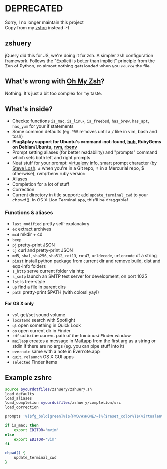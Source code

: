 # DEPRECATED

Sorry, I no longer maintain this project.  
Copy from my [zshrc](https://github.com/myfreeweb/dotfiles/blob/master/zsh/zshrc) instead :-)

## zshuery
jQuery did this for JS, we're doing it for zsh.
A simpler zsh configuration framework.
Follows the "Explicit is better than implicit" principle from the Zen of Python, so almost nothing gets loaded when you `source` the file.

## What's wrong with [Oh My Zsh](https://github.com/robbyrussell/oh-my-zsh)?
Nothing.
It's just a bit too complex for my taste.

## What's inside?

- Checks: functions `is_mac`, `is_linux`, `is_freebsd`, `has_brew`, `has_apt`, `has_yum` for your if statements
- Some common defaults (eg. ^W removes until a `/` like in vim, bash and tcsh)
- **Plug&play support for Ubuntu's command-not-found, [hub](http://chriswanstrath.com/hub/), RubyGems on Debian/Ubuntu, [rvm](http://rvm.beginrescueend.com), [rbenv](https://github.com/sstephenson/rbenv)**
- Prompt setting aliases (for better readability) and "prompts" command which sets both left and right prompts
- Neat stuff for your prompt: [virtualenv](http://www.virtualenv.org/) info, smart prompt character (by [Steve Losh](http://stevelosh.com). ± when you're in a Git repo, ☿ in a Mercurial repo, $ otherwise), rvm/rbenv ruby version
- Aliases
- Completion for a lot of stuff
- Correction
- Current directory in title support: add `update_terminal_cwd` to your chpwd(). In OS X Lion Terminal.app, this'll be draggable!

### Functions & aliases

- `last_modified` pretty self-explanatory
- `ex` extract archives
- `mcd` mkdir + cd
- `beep`
- `pj` pretty-print JSON
- `cj` curl and pretty-print JSON
- `md5`, `sha1`, `sha256`, `sha512`, `rot13`, `rot47`, `urldecode`, `urlencode` of a string
- `pinst` install python package from current dir and remove build, dist and egg-info folders
- `s_http` serve current folder via http
- `s_smtp` launch an SMTP test server for development, on port 1025
- `lst` ls tree-style
- `up` find a file in parent dirs
- `path` pretty-print $PATH (with colors! yay!)

#### For OS X only

- `vol` get/set sound volume
- `locatemd` search with Spotlight
- `ql` open something in Quick Look
- `oo` open current dir in Finder
- `cdf` cd to the current path of the frontmost Finder window
- `mailapp` creates a message in Mail.app from the first arg as a string or stdin if there are no args (eg. you can pipe stuff into it)
- `evernote` same with a note in Evernote.app
- `quit`, `relaunch` OS X GUI apps
- `selected` Finder items

## Example zshrc
```sh
source $yourdotfiles/zshuery/zshuery.sh
load_defaults
load_aliases
load_completion $yourdotfiles/zshuery/completion/src
load_correction

prompts '%{$fg_bold[green]%}${PWD/#$HOME/~}%{$reset_color%}$(virtualenv_info) %{$fg[yellow]%}$(prompt_char)%{$reset_color%} ' '%{$fg[red]%}$(ruby_version)%{$reset_color%}'

if is_mac; then
    export EDITOR='mvim'
else
    export EDITOR='vim'
fi

chpwd() {
    update_terminal_cwd
}
```
